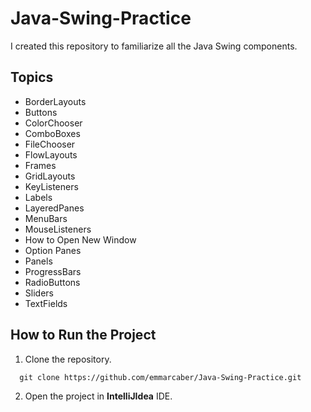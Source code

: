 # Java-Swing-Practice
I created this repository to familiarize all the Java Swing components.

## Topics
- BorderLayouts
- Buttons
- ColorChooser
- ComboBoxes
- FileChooser
- FlowLayouts
- Frames
- GridLayouts
- KeyListeners
- Labels
- LayeredPanes
- MenuBars
- MouseListeners
- How to Open New Window
- Option Panes
- Panels
- ProgressBars
- RadioButtons
- Sliders
- TextFields

## How to Run the Project
1. Clone the repository.

  ```
    git clone https://github.com/emmarcaber/Java-Swing-Practice.git
  ```
  
2. Open the project in __IntelliJIdea__ IDE. 

